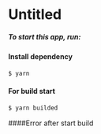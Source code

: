 # Untitled

##### To start this app, run:
#### Install dependency
```bash
$ yarn
```
#### For build start
```bash
$ yarn builded
```

####Error after start build
```bash

```
